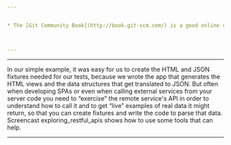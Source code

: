 ```yaml
---


* The [Git Community Book](http://book.git-scm.com/) is a good online reference that can also be downloaded as a PDF file.



---
```




---
In our simple example, it was easy for us to create the HTML and JSON fixtures needed for our tests, because we wrote the app that generates the HTML views and the data structures that get translated to JSON.  But often when developing SPAs or even when calling external services from your server code you need to “exercise” the remote service's API in order to understand how to call it and to get “live” examples of real data it might return, so that you can create fixtures and write the code to parse that data.  Screencast exploring_restful_apis shows how to use some tools that can help.

---